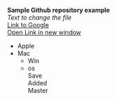 **Sample Github repository example**  
*Text to change the file*  
[Link to Google](http:/www.google.com)  
[Open Link in new window](www.google.com)    
- Apple  
- Mac  
     - Win  
     - os  
Save  
Added  
Master  